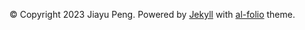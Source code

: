 © Copyright 2023 Jiayu Peng. Powered by [Jekyll](https://jekyllrb.com/) with [al-folio](https://github.com/alshedivat/al-folio) theme.
